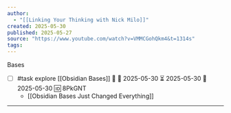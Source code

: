 ```yaml
---
author:
  - "[[Linking Your Thinking with Nick Milo]]"
created: 2025-05-30
published: 2025-05-27
source: "https://www.youtube.com/watch?v=VMMCGohQkm4&t=1314s"
tags:
---
```

Bases

- [ ] #task explore [[Obsidian Bases]] 🔼 🛫 2025-05-30 ⏳ 2025-05-30 📅 2025-05-30 🆔 8PkGNT
	- [[Obsidian Bases Just Changed Everything]]
___

